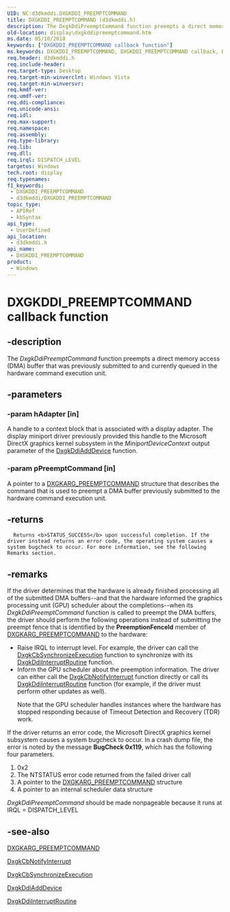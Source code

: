 ```yaml
---
UID: NC:d3dkmddi.DXGKDDI_PREEMPTCOMMAND
title: DXGKDDI_PREEMPTCOMMAND (d3dkmddi.h)
description: The DxgkDdiPreemptCommand function preempts a direct memory access (DMA) buffer that was previously submitted to and currently queued in the hardware command execution unit.
old-location: display\dxgkddipreemptcommand.htm
ms.date: 05/10/2018
keywords: ["DXGKDDI_PREEMPTCOMMAND callback function"]
ms.keywords: DXGKDDI_PREEMPTCOMMAND, DXGKDDI_PREEMPTCOMMAND callback, DmFunctions_a378e47e-622c-41bf-95e7-21e4088d7026.xml, DxgkDdiPreemptCommand, DxgkDdiPreemptCommand callback function [Display Devices], d3dkmddi/DxgkDdiPreemptCommand, display.dxgkddipreemptcommand
req.header: d3dkmddi.h
req.include-header: 
req.target-type: Desktop
req.target-min-winverclnt: Windows Vista
req.target-min-winversvr: 
req.kmdf-ver: 
req.umdf-ver: 
req.ddi-compliance: 
req.unicode-ansi: 
req.idl: 
req.max-support: 
req.namespace: 
req.assembly: 
req.type-library: 
req.lib: 
req.dll: 
req.irql: DISPATCH_LEVEL
targetos: Windows
tech.root: display
req.typenames: 
f1_keywords:
 - DXGKDDI_PREEMPTCOMMAND
 - d3dkmddi/DXGKDDI_PREEMPTCOMMAND
topic_type:
 - APIRef
 - kbSyntax
api_type:
 - UserDefined
api_location:
 - d3dkmddi.h
api_name:
 - DXGKDDI_PREEMPTCOMMAND
product:
 - Windows
---
```


# DXGKDDI_PREEMPTCOMMAND callback function


## -description

The <i>DxgkDdiPreemptCommand</i> function preempts a direct memory access (DMA) buffer that was previously submitted to and currently queued in the hardware command execution unit.

## -parameters

### -param hAdapter [in]

A handle to a context block that is associated with a display adapter. The display miniport driver previously provided this handle to the Microsoft DirectX graphics kernel subsystem in the <i>MiniportDeviceContext</i> output parameter of the <a href="/windows-hardware/drivers/ddi/dispmprt/nc-dispmprt-dxgkddi_add_device">DxgkDdiAddDevice</a> function.

### -param pPreemptCommand [in]

A pointer to a <a href="/windows-hardware/drivers/ddi/d3dkmddi/ns-d3dkmddi-_dxgkarg_preemptcommand">DXGKARG_PREEMPTCOMMAND</a> structure that describes the command that is used to preempt a DMA buffer previously submitted to the hardware command execution unit.

## -returns

      Returns <b>STATUS_SUCCESS</b> upon successful completion. If the driver instead returns an error code, the operating system causes a system bugcheck to occur. For more information, see the following Remarks section.

## -remarks

If the driver determines that the hardware is already finished processing all of the submitted DMA buffers--and that the hardware informed the graphics processing unit (GPU) scheduler about the completions--when its <i>DxgkDdiPreemptCommand</i> function is called to preempt the DMA buffers, the driver should perform the following operations instead of submitting the preempt fence that is identified by the <b>PreemptionFenceId</b> member of <a href="/windows-hardware/drivers/ddi/d3dkmddi/ns-d3dkmddi-_dxgkarg_preemptcommand">DXGKARG_PREEMPTCOMMAND</a> to the hardware:

<ul>
<li>
Raise IRQL to interrupt level. For example, the driver can call the <a href="/windows-hardware/drivers/ddi/dispmprt/nc-dispmprt-dxgkcb_synchronize_execution">DxgkCbSynchronizeExecution</a> function to synchronize with its <a href="/windows-hardware/drivers/ddi/dispmprt/nc-dispmprt-dxgkddi_interrupt_routine">DxgkDdiInterruptRoutine</a> function.

</li>
<li>
Inform the GPU scheduler about the preemption information. The driver can either call the <a href="/windows-hardware/drivers/ddi/d3dkmddi/nc-d3dkmddi-dxgkcb_notify_interrupt">DxgkCbNotifyInterrupt</a> function directly or call its <a href="/windows-hardware/drivers/ddi/dispmprt/nc-dispmprt-dxgkddi_interrupt_routine">DxgkDdiInterruptRoutine</a> function (for example, if the driver must perform other updates as well).

Note that the GPU scheduler handles instances where the hardware has stopped responding because of Timeout Detection and Recovery (TDR) work.

</li>
</ul>
If the driver returns an error code, the Microsoft DirectX graphics kernel subsystem  causes a system bugcheck to occur. In a crash dump file, the error is noted by the message <b>BugCheck 0x119</b>, which has the following four parameters.

<ol>
<li>0x2</li>
<li>The NTSTATUS error code returned from the failed driver call</li>
<li>A pointer to the <a href="/windows-hardware/drivers/ddi/d3dkmddi/ns-d3dkmddi-_dxgkarg_preemptcommand">DXGKARG_PREEMPTCOMMAND</a> structure</li>
<li>A pointer to an internal scheduler data structure</li>
</ol>
<i>DxgkDdiPreemptCommand</i> should be made nonpageable because it runs at IRQL = DISPATCH_LEVEL

## -see-also

<a href="/windows-hardware/drivers/ddi/d3dkmddi/ns-d3dkmddi-_dxgkarg_preemptcommand">DXGKARG_PREEMPTCOMMAND</a>



<a href="/windows-hardware/drivers/ddi/d3dkmddi/nc-d3dkmddi-dxgkcb_notify_interrupt">DxgkCbNotifyInterrupt</a>



<a href="/windows-hardware/drivers/ddi/dispmprt/nc-dispmprt-dxgkcb_synchronize_execution">DxgkCbSynchronizeExecution</a>



<a href="/windows-hardware/drivers/ddi/dispmprt/nc-dispmprt-dxgkddi_add_device">DxgkDdiAddDevice</a>



<a href="/windows-hardware/drivers/ddi/dispmprt/nc-dispmprt-dxgkddi_interrupt_routine">DxgkDdiInterruptRoutine</a>

